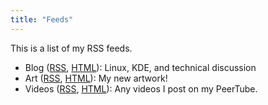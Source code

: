 ```yaml
---
title: "Feeds"
---
```


This is a list of my RSS feeds.

* Blog ([RSS](/blog/index.xml), [HTML](/blog)): Linux, KDE, and technical discussion
* Art ([RSS](/art/index.xml), [HTML](/art)): My new artwork!
* Videos ([RSS](https://tube.ryne.moe/feeds/videos.xml?videoChannelId=3), [HTML](https://tube.ryne.moe/@redchannel)): Any videos I post on my PeerTube.
